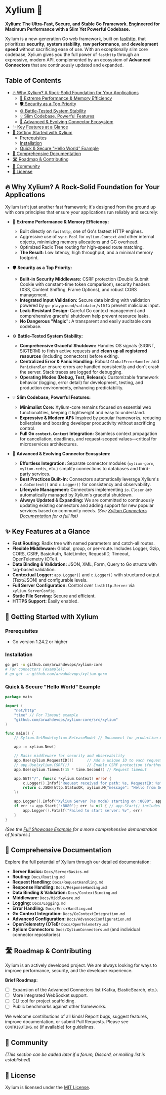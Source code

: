 # Xylium 🚀

**Xylium: The Ultra-Fast, Secure, and Stable Go Framework. Engineered for Maximum Performance with a Slim Yet Powerful Codebase.**

Xylium is a new-generation Go web framework, built on [fasthttp](https://github.com/valyala/fasthttp), that prioritizes **security**, **system stability**, **raw performance**, and **development speed** without sacrificing ease of use. With an exceptionally slim core codebase, Xylium gives you the full power of `fasthttp` through an expressive, modern API, complemented by an ecosystem of **Advanced Connectors** that are continuously updated and expanded.

## Table of Contents

*   [🔥 Why Xylium? A Rock-Solid Foundation for Your Applications](#-why-xylium-a-rock-solid-foundation-for-your-applications)
    *   [🚄 Extreme Performance & Memory Efficiency](#-extreme-performance--memory-efficiency)
    *   [🛡️ Security as a Top Priority](#️-security-as-a-top-priority)
    *   [⚙️ Battle-Tested System Stability](#️-battle-tested-system-stability)
    *   [💡 Slim Codebase, Powerful Features](#-slim-codebase-powerful-features)
    *   [🔌 Advanced & Evolving Connector Ecosystem](#-advanced--evolving-connector-ecosystem)
*   [✨ Key Features at a Glance](#-key-features-at-a-glance)
*   [🚀 Getting Started with Xylium](#-getting-started-with-xylium)
    *   [Prerequisites](#prerequisites)
    *   [Installation](#installation)
    *   [Quick & Secure "Hello World" Example](#quick--secure-hello-world-example)
*   [📖 Comprehensive Documentation](#-comprehensive-documentation)
*   [🛣️ Roadmap & Contributing](#️-roadmap--contributing)
*   [💬 Community](#-community)
*   [📜 License](#-license)

## 🔥 Why Xylium? A Rock-Solid Foundation for Your Applications

Xylium isn't just another fast framework; it's designed from the ground up with core principles that ensure your applications run reliably and securely:

*   🚄 **Extreme Performance & Memory Efficiency:**
    *   Built directly on `fasthttp`, one of Go's fastest HTTP engines.
    *   Aggressive use of `sync.Pool` for `xylium.Context` and other internal objects, minimizing memory allocations and GC overhead.
    *   Optimized Radix Tree routing for high-speed route matching.
    *   **The Result:** Low latency, high throughput, and a minimal memory footprint.

*   🛡️ **Security as a Top Priority:**
    *   **Built-in Security Middleware:** CSRF protection (Double Submit Cookie with constant-time token comparison), security headers (XSS, Content Sniffing, Frame Options), and robust CORS management.
    *   **Integrated Input Validation:** Secure data binding with validation powered by `go-playground/validator/v10` to prevent malicious input.
    *   **Leak-Resistant Design:** Careful Go context management and comprehensive graceful shutdown help prevent resource leaks.
    *   **No Dangerous "Magic":** A transparent and easily auditable core codebase.

*   ⚙️ **Battle-Tested System Stability:**
    *   **Comprehensive Graceful Shutdown:** Handles OS signals (SIGINT, SIGTERM) to finish active requests and **clean up all registered resources** (including connectors) before exiting.
    *   **Centralized Error & Panic Handling:** Robust `GlobalErrorHandler` and `PanicHandler` ensure errors are handled consistently and don't crash the server. Stack traces are logged for debugging.
    *   **Operating Modes (Debug, Test, Release):** Customizable framework behavior (logging, error detail) for development, testing, and production environments, enhancing predictability.

*   💡 **Slim Codebase, Powerful Features:**
    *   **Minimalist Core:** Xylium-core remains focused on essential web functionalities, keeping it lightweight and easy to understand.
    *   **Expressive & Modern API:** Inspired by popular frameworks, reducing boilerplate and boosting developer productivity without sacrificing control.
    *   **Full Go `context.Context` Integration:** Seamless context propagation for cancellation, deadlines, and request-scoped values—critical for microservices architectures.

*   🔌 **Advanced & Evolving Connector Ecosystem:**
    *   **Effortless Integration:** Separate connector modules (`xylium-gorm`, `xylium-redis`, etc.) simplify connections to databases and third-party services.
    *   **Best Practices Built-In:** Connectors automatically leverage Xylium's `c.GoContext()` and `c.Logger()` for consistency and observability.
    *   **Lifecycle Management:** Connectors implementing `io.Closer` are automatically managed by Xylium's graceful shutdown.
    *   **Always Updated & Expanding:** We are committed to continuously updating existing connectors and adding support for new popular services based on community needs. *(See [Xylium Connectors Documentation](Docs/XyliumConnectors.md) for a full list)*

## ✨ Key Features at a Glance

*   **Fast Routing:** Radix tree with named parameters and catch-all routes.
*   **Flexible Middleware:** Global, group, or per-route. Includes Logger, Gzip, CORS, CSRF, BasicAuth, RateLimiter, RequestID, Timeout, OpenTelemetry (OTel).
*   **Data Binding & Validation:** JSON, XML, Form, Query to Go structs with tag-based validation.
*   **Contextual Logger:** `app.Logger()` and `c.Logger()` with structured output (Text/JSON) and configurable levels.
*   **Full Server Configuration:** Control over `fasthttp.Server` via `xylium.ServerConfig`.
*   **Static File Serving:** Secure and efficient.
*   **HTTPS Support:** Easily enabled.

## 🚀 Getting Started with Xylium

### Prerequisites

*   Go version 1.24.2 or higher

### Installation

```bash
go get -u github.com/arwahdevops/xylium-core
# For connectors (example):
# go get -u github.com/arwahdevops/xylium-gorm
```

### Quick & Secure "Hello World" Example

```go
package main

import (
	"net/http"
	"time" // For Timeout example
	"github.com/arwahdevops/xylium-core/src/xylium"
)

func main() {
	// Xylium.SetMode(xylium.ReleaseMode) // Uncomment for production mode

	app := xylium.New()

	// Basic middleware for security and observability
	app.Use(xylium.RequestID())      // Add a unique ID to each request
	// app.Use(xylium.CSRF())        // Enable CSRF protection (further configuration might be needed)
	app.Use(xylium.Timeout(15 * time.Second)) // Request timeout

	app.GET("/", func(c *xylium.Context) error {
		c.Logger().Infof("Request received for path: %s, RequestID: %s", c.Path(), c.MustGet(xylium.ContextKeyRequestID))
		return c.JSON(http.StatusOK, xylium.M{"message": "Hello from Secure & Fast Xylium!"})
	})

	app.Logger().Infof("Xylium Server (%s mode) starting on :8080", app.CurrentMode())
	if err := app.Start(":8080"); err != nil { // app.Start() includes graceful shutdown
		app.Logger().Fatalf("Failed to start server: %v", err)
	}
}
```

*(See the [Full Showcase Example](examples/unified_showcase.go) for a more comprehensive demonstration of features.)*

## 📖 Comprehensive Documentation

Explore the full potential of Xylium through our detailed documentation:

*   **Server Basics:** `Docs/ServerBasics.md`
*   **Routing:** `Docs/Routing.md`
*   **Request Handling:** `Docs/RequestHandling.md`
*   **Response Handling:** `Docs/ResponseHanding.md`
*   **Data Binding & Validation:** `Docs/ContextBinding.md`
*   **Middleware:** `Docs/Middleware.md`
*   **Logging:** `Docs/Logging.md`
*   **Error Handling:** `Docs/ErrorHandling.md`
*   **Go Context Integration:** `Docs/GoContextIntegration.md`
*   **Advanced Configuration:** `Docs/AdvancedConfiguration.md`
*   **OpenTelemetry (OTel):** `Docs/OpenTelemetry.md`
*   **Xylium Connectors:** `Docs/XyliumConnectors.md` (and individual connector repositories)

## 🛣️ Roadmap & Contributing

Xylium is an actively developed project. We are always looking for ways to improve performance, security, and the developer experience.

**Brief Roadmap:**
*   [ ] Expansion of the Advanced Connectors list (Kafka, ElasticSearch, etc.).
*   [ ] More integrated WebSocket support.
*   [ ] CLI tool for project scaffolding.
*   [ ] Public benchmarks against other frameworks.

We welcome contributions of all kinds! Report bugs, suggest features, improve documentation, or submit Pull Requests. Please see `CONTRIBUTING.md` (if available) for guidelines.

## 💬 Community

*(This section can be added later if a forum, Discord, or mailing list is established)*

## 📜 License

Xylium is licensed under the [MIT License](LICENSE).
